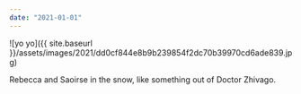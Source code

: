 ```yaml
---
date: "2021-01-01"
---
```


![yo yo]({{ site.baseurl }}/assets/images/2021/dd0cf844e8b9b239854f2dc70b39970cd6ade839.jpg)

Rebecca and Saoirse in the snow, like something out of Doctor Zhivago.
